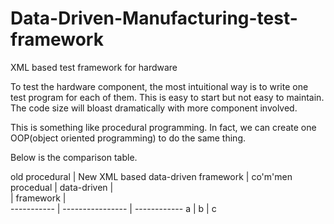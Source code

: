 # Data-Driven-Manufacturing-test-framework
XML based test framework for hardware 

To test the hardware component, the most intuitional way is to write one test program for each of them. This is easy
to start but not easy to maintain. The code size will bloast dramatically with more component involved.

This is something like procedural programming. In fact, we can create one OOP(object oriented programming) to do the same
thing.

Below is the comparison table.

 old procedural  |  New XML based data-driven framework |  co'm'men
 procedual    |  data-driven      |             
              |    framework      |             
 ----------- | ---------------- | ------------ 
 a | b | c 
